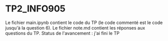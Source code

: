 # TP2_INFO905

Le fichier main.ipynb contient le code du TP (le code commenté est le code jusqu'à la question 6).
Le fichier note.md contient les réponses aux questions du TP.
Status de l'avancement : j'ai fini le TP